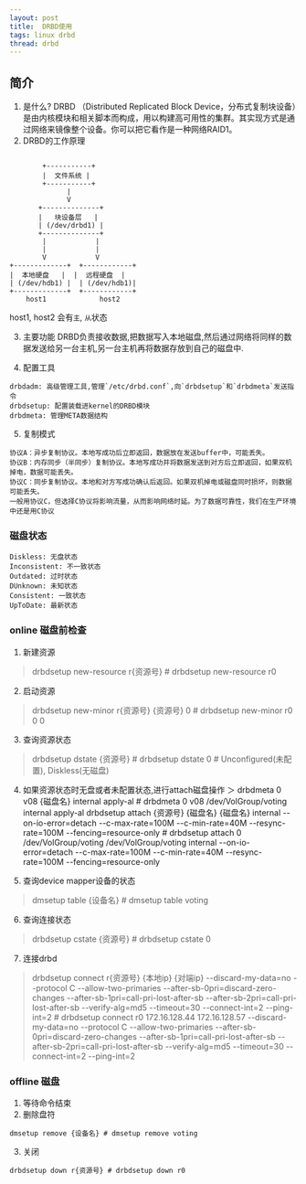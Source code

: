 ```yaml
---
layout: post
title:  DRBD使用
tags: linux drbd
thread: drbd
---
```

## 简介
1. 是什么?
DRBD （Distributed Replicated Block Device，分布式复制块设备）是由内核模块和相关脚本而构成，用以构建高可用性的集群。其实现方式是通过网络来镜像整个设备。你可以把它看作是一种网络RAID1。
2. DRBD的工作原理
```

        +-----------+
        |  文件系统 |
        +-----------+
              |
              V
       +--------------+
       |   块设备层   |
       | (/dev/drbd1) |
       +--------------+
        |            |
        |            |
        V            V
+-------------+  +------------+
|  本地硬盘   |  |  远程硬盘  |
| (/dev/hdb1) |  | (/dev/hdb1)|
+-------------+  +------------+
    host1             host2
```
host1, host2 会有`主`, `从`状态

3. 主要功能
DRBD负责接收数据,把数据写入本地磁盘,然后通过网络将同样的数据发送给另一台主机,另一台主机再将数据存放到自己的磁盘中.

4. 配置工具
```
drbdadm: 高级管理工具,管理`/etc/drbd.conf`,向`drbdsetup`和`drbdmeta`发送指令
drbdsetup: 配置装载进kernel的DRBD模块
drbdmeta: 管理META数据结构
```
5. 复制模式
```
协议A：异步复制协议。本地写成功后立即返回，数据放在发送buffer中，可能丢失。
协议B：内存同步（半同步）复制协议。本地写成功并将数据发送到对方后立即返回，如果双机掉电，数据可能丢失。
协议C：同步复制协议。本地和对方写成功确认后返回。如果双机掉电或磁盘同时损坏，则数据可能丢失。
一般用协议C，但选择C协议将影响流量，从而影响网络时延。为了数据可靠性，我们在生产环境中还是用C协议
```
### 磁盘状态
```
Diskless: 无盘状态
Inconsistent: 不一致状态
Outdated: 过时状态
DUnknown: 未知状态
Consistent: 一致状态
UpToDate: 最新状态
```

### online 磁盘前检查
1. 新建资源
> drbdsetup new-resource r{资源号} # drbdsetup new-resource r0

2. 启动资源
> drbdsetup new-minor r{资源号} {资源号} 0 # drbdsetup new-minor r0 0 0

3. 查询资源状态
>drbdsetup dstate {资源号} # drbdsetup dstate 0  # Unconfigured(未配置), Diskless(无磁盘)

4. 如果资源状态时无盘或者未配置状态,进行attach磁盘操作
＞ drbdmeta 0 v08 {磁盘名} internal apply-al # drbdmeta 0 v08 /dev/VolGroup/voting internal apply-al
drbdsetup attach {资源号} {磁盘名} {磁盘名} internal --on-io-error=detach --c-max-rate=100M --c-min-rate=40M --resync-rate=100M --fencing=resource-only  # drbdsetup attach 0 /dev/VolGroup/voting /dev/VolGroup/voting internal --on-io-error=detach --c-max-rate=100M --c-min-rate=40M --resync-rate=100M --fencing=resource-only

5. 查询device mapper设备的状态
> dmsetup table {设备名} # dmsetup table voting

6. 查询连接状态
> drbdsetup cstate {资源号} # drbdsetup cstate 0
7. 连接drbd
> drbdsetup connect r{资源号} {本地ip} {对端ip} --discard-my-data=no --protocol C --allow-two-primaries --after-sb-0pri=discard-zero-changes --after-sb-1pri=call-pri-lost-after-sb  --after-sb-2pri=call-pri-lost-after-sb --verify-alg=md5 --timeout=30 --connect-int=2 --ping-int=2 # drbdsetup connect r0 172.16.128.44 172.16.128.57 --discard-my-data=no --protocol C --allow-two-primaries --after-sb-0pri=discard-zero-changes --after-sb-1pri=call-pri-lost-after-sb  --after-sb-2pri=call-pri-lost-after-sb --verify-alg=md5 --timeout=30 --connect-int=2 --ping-int=2



### offline 磁盘
1. 等待命令结束
2. 删除盘符
```
dmsetup remove {设备名} # dmsetup remove voting
```
3. 关闭
```
drbdsetup down r{资源号} # drbdsetup down r0
```

